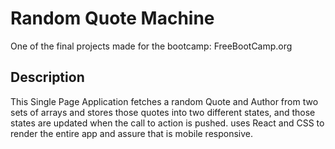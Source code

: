 # Random Quote Machine

One of the final projects made for the bootcamp: FreeBootCamp.org

## Description

This Single Page Application fetches a random Quote and Author from two sets of arrays and stores those quotes into two different states, and those states are updated when the call to action is pushed.
uses React and CSS to render the entire app and assure that is mobile responsive.
